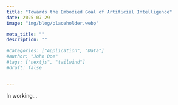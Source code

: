 ```yaml
---
title: "Towards the Embodied Goal of Artificial Intelligence"
date: 2025-07-29
image: "img/blog/placeholder.webp"

meta_title: ""
description: ""

#categories: ["Application", "Data"]
#author: "John Doe"
#tags: ["nextjs", "tailwind"]
#draft: false


---
```


In working...
